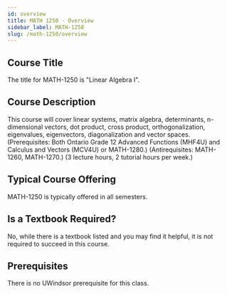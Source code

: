 ```yaml
---
id: overview
title: MATH 1250 - Overview
sidebar_label: MATH-1250
slug: /math-1250/overview
---
```


## Course Title

The title for MATH-1250 is "Linear Algebra I".

## Course Description

This course will cover linear systems, matrix algebra, determinants, n-dimensional vectors, dot product, cross product, orthogonalization, eigenvalues, eigenvectors, diagonalization and vector spaces. (Prerequisites: Both Ontario Grade 12 Advanced Functions (MHF4U) and Calculus and Vectors (MCV4U) or MATH-1280.) (Antirequisites: MATH-1260, MATH-1270.) (3 lecture hours, 2 tutorial hours per week.)

## Typical Course Offering

MATH-1250 is typically offered in all semesters.

## Is a Textbook Required?

No, while there is a textbook listed and you may find it helpful, it is not required to succeed in this course.

## Prerequisites

There is no UWindsor prerequisite for this class.
